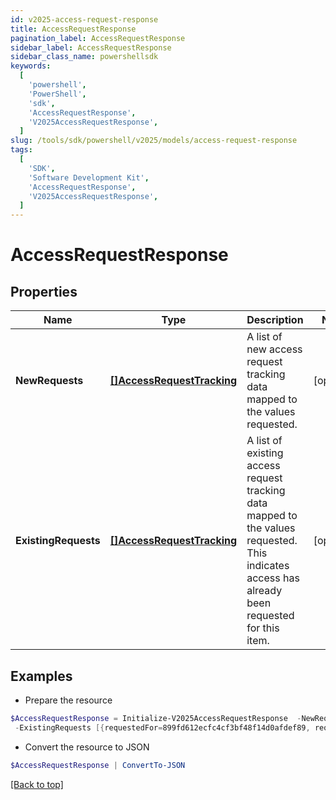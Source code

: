 ```yaml
---
id: v2025-access-request-response
title: AccessRequestResponse
pagination_label: AccessRequestResponse
sidebar_label: AccessRequestResponse
sidebar_class_name: powershellsdk
keywords:
  [
    'powershell',
    'PowerShell',
    'sdk',
    'AccessRequestResponse',
    'V2025AccessRequestResponse',
  ]
slug: /tools/sdk/powershell/v2025/models/access-request-response
tags:
  [
    'SDK',
    'Software Development Kit',
    'AccessRequestResponse',
    'V2025AccessRequestResponse',
  ]
---
```


# AccessRequestResponse

## Properties

| Name | Type | Description | Notes |
| --- | --- | --- | --- |
| **NewRequests** | [**[]AccessRequestTracking**](access-request-tracking) | A list of new access request tracking data mapped to the values requested. | [optional] |
| **ExistingRequests** | [**[]AccessRequestTracking**](access-request-tracking) | A list of existing access request tracking data mapped to the values requested. This indicates access has already been requested for this item. | [optional] |

## Examples

- Prepare the resource

```powershell
$AccessRequestResponse = Initialize-V2025AccessRequestResponse  -NewRequests [{requestedFor=899fd612ecfc4cf3bf48f14d0afdef89, requestedItemsDetails=[{type=ENTITLEMENT, id=779c6fd7171540bba1184e5946112c28}], attributesHash=-1928438224, accessRequestIds=[5d3118c518a44ec7805450d53479ccdb]}] `
 -ExistingRequests [{requestedFor=899fd612ecfc4cf3bf48f14d0afdef89, requestedItemsDetails=[{type=ROLE, id=779c6fd7171540bbc1184e5946112c28}], attributesHash=2843118224, accessRequestIds=[5d3118c518a44ec7805450d53479ccdc]}]
```

- Convert the resource to JSON

```powershell
$AccessRequestResponse | ConvertTo-JSON
```

[[Back to top]](#)
